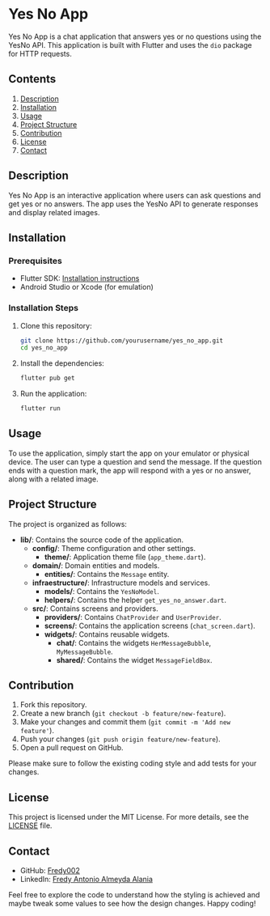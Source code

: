 # Yes No App

Yes No App is a chat application that answers yes or no questions using the YesNo API. This application is built with Flutter and uses the `dio` package for HTTP requests.

## Contents

1. [Description](#description)
2. [Installation](#installation)
3. [Usage](#usage)
4. [Project Structure](#project-structure)
5. [Contribution](#contribution)
6. [License](#license)
7. [Contact](#contact)

## Description

Yes No App is an interactive application where users can ask questions and get yes or no answers. The app uses the YesNo API to generate responses and display related images.

## Installation

### Prerequisites

- Flutter SDK: [Installation instructions](https://flutter.dev/docs/get-started/install)
- Android Studio or Xcode (for emulation)

### Installation Steps

1. Clone this repository:
   ```bash
   git clone https://github.com/yourusername/yes_no_app.git
   cd yes_no_app
   ```
2. Install the dependencies:
   ```bash
   flutter pub get
   ```
3. Run the application:
   ```bash
   flutter run
   ```

## Usage

To use the application, simply start the app on your emulator or physical device. The user can type a question and send the message. If the question ends with a question mark, the app will respond with a yes or no answer, along with a related image.

## Project Structure

The project is organized as follows:

- **lib/**: Contains the source code of the application.
  - **config/**: Theme configuration and other settings.
    - **theme/**: Application theme file (`app_theme.dart`).
  - **domain/**: Domain entities and models.
    - **entities/**: Contains the `Message` entity.
  - **infraestructure/**: Infrastructure models and services.
    - **models/**: Contains the `YesNoModel`.
    - **helpers/**: Contains the helper `get_yes_no_answer.dart`.
  - **src/**: Contains screens and providers.
    - **providers/**: Contains `ChatProvider` and `UserProvider`.
    - **screens/**: Contains the application screens (`chat_screen.dart`).
    - **widgets/**: Contains reusable widgets.
      - **chat/**: Contains the widgets `HerMessageBubble`, `MyMessageBubble`.
      - **shared/**: Contains the widget `MessageFieldBox`.

## Contribution

1. Fork this repository.
2. Create a new branch (`git checkout -b feature/new-feature`).
3. Make your changes and commit them (`git commit -m 'Add new feature'`).
4. Push your changes (`git push origin feature/new-feature`).
5. Open a pull request on GitHub.

Please make sure to follow the existing coding style and add tests for your changes.

## License

This project is licensed under the MIT License. For more details, see the [LICENSE](LICENSE) file.

## Contact

- GitHub: [Fredy002](https://github.com/Fredy002)
- LinkedIn: [Fredy Antonio Almeyda Alania](https://www.linkedin.com/in/fredy-antonio-almeyda-alania/)

Feel free to explore the code to understand how the styling is achieved and maybe tweak some values to see how the design changes. Happy coding!